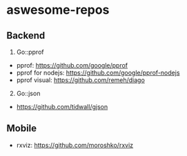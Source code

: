 # aswesome-repos
## Backend
1. Go::pprof
- pprof: https://github.com/google/pprof
- pprof for nodejs: https://github.com/google/pprof-nodejs
- pprof visual: https://github.com/remeh/diago
2. Go::json
- https://github.com/tidwall/gjson
## Mobile
- rxviz: https://github.com/moroshko/rxviz
